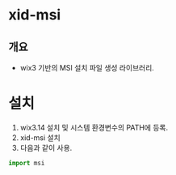 # **xid-msi**

## **개요**
- wix3 기반의 MSI 설치 파일 생성 라이브러리.

# **설치**
1. wix3.14 설치 및 시스템 환경변수의 PATH에 등록.
2. xid-msi 설치
3. 다음과 같이 사용.
```python
import msi

```
